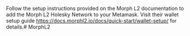 Follow the setup instructions provided on the Morph L2 documentation to add the Morph L2 Holesky Network to your Metamask. Visit their wallet setup guide https://docs.morphl2.io/docs/quick-start/wallet-setup/ for details.# MorphL2
